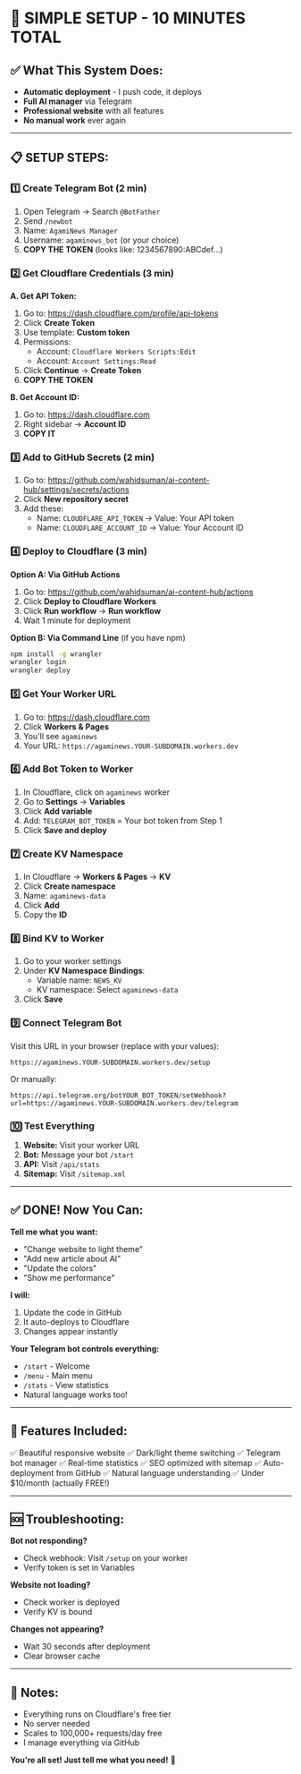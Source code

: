# 🚀 SIMPLE SETUP - 10 MINUTES TOTAL

## ✅ What This System Does:
- **Automatic deployment** - I push code, it deploys
- **Full AI manager** via Telegram
- **Professional website** with all features
- **No manual work** ever again

---

## 📋 SETUP STEPS:

### 1️⃣ Create Telegram Bot (2 min)
1. Open Telegram → Search `@BotFather`
2. Send `/newbot`
3. Name: `AgamiNews Manager`  
4. Username: `agaminews_bot` (or your choice)
5. **COPY THE TOKEN** (looks like: 1234567890:ABCdef...)

### 2️⃣ Get Cloudflare Credentials (3 min)

**A. Get API Token:**
1. Go to: https://dash.cloudflare.com/profile/api-tokens
2. Click **Create Token**
3. Use template: **Custom token**
4. Permissions:
   - Account: `Cloudflare Workers Scripts:Edit`
   - Account: `Account Settings:Read`
5. Click **Continue** → **Create Token**
6. **COPY THE TOKEN**

**B. Get Account ID:**
1. Go to: https://dash.cloudflare.com
2. Right sidebar → **Account ID**
3. **COPY IT**

### 3️⃣ Add to GitHub Secrets (2 min)
1. Go to: https://github.com/wahidsuman/ai-content-hub/settings/secrets/actions
2. Click **New repository secret**
3. Add these:
   - Name: `CLOUDFLARE_API_TOKEN` → Value: Your API token
   - Name: `CLOUDFLARE_ACCOUNT_ID` → Value: Your Account ID

### 4️⃣ Deploy to Cloudflare (3 min)

**Option A: Via GitHub Actions**
1. Go to: https://github.com/wahidsuman/ai-content-hub/actions
2. Click **Deploy to Cloudflare Workers**
3. Click **Run workflow** → **Run workflow**
4. Wait 1 minute for deployment

**Option B: Via Command Line** (if you have npm)
```bash
npm install -g wrangler
wrangler login
wrangler deploy
```

### 5️⃣ Get Your Worker URL
1. Go to: https://dash.cloudflare.com
2. Click **Workers & Pages**
3. You'll see `agaminews`
4. Your URL: `https://agaminews.YOUR-SUBDOMAIN.workers.dev`

### 6️⃣ Add Bot Token to Worker
1. In Cloudflare, click on `agaminews` worker
2. Go to **Settings** → **Variables**
3. Click **Add variable**
4. Add: `TELEGRAM_BOT_TOKEN` = Your bot token from Step 1
5. Click **Save and deploy**

### 7️⃣ Create KV Namespace
1. In Cloudflare → **Workers & Pages** → **KV**
2. Click **Create namespace**
3. Name: `agaminews-data`
4. Click **Add**
5. Copy the **ID**

### 8️⃣ Bind KV to Worker
1. Go to your worker settings
2. Under **KV Namespace Bindings**:
   - Variable name: `NEWS_KV`
   - KV namespace: Select `agaminews-data`
3. Click **Save**

### 9️⃣ Connect Telegram Bot
Visit this URL in your browser (replace with your values):
```
https://agaminews.YOUR-SUBDOMAIN.workers.dev/setup
```

Or manually:
```
https://api.telegram.org/botYOUR_BOT_TOKEN/setWebhook?url=https://agaminews.YOUR-SUBDOMAIN.workers.dev/telegram
```

### 🔟 Test Everything
1. **Website:** Visit your worker URL
2. **Bot:** Message your bot `/start`
3. **API:** Visit `/api/stats`
4. **Sitemap:** Visit `/sitemap.xml`

---

## ✅ DONE! Now You Can:

**Tell me what you want:**
- "Change website to light theme"
- "Add new article about AI"
- "Update the colors"
- "Show me performance"

**I will:**
1. Update the code in GitHub
2. It auto-deploys to Cloudflare
3. Changes appear instantly

**Your Telegram bot controls everything:**
- `/start` - Welcome
- `/menu` - Main menu
- `/stats` - View statistics
- Natural language works too!

---

## 🎯 Features Included:

✅ Beautiful responsive website
✅ Dark/light theme switching
✅ Telegram bot manager
✅ Real-time statistics
✅ SEO optimized with sitemap
✅ Auto-deployment from GitHub
✅ Natural language understanding
✅ Under $10/month (actually FREE!)

---

## 🆘 Troubleshooting:

**Bot not responding?**
- Check webhook: Visit `/setup` on your worker
- Verify token is set in Variables

**Website not loading?**
- Check worker is deployed
- Verify KV is bound

**Changes not appearing?**
- Wait 30 seconds after deployment
- Clear browser cache

---

## 📝 Notes:
- Everything runs on Cloudflare's free tier
- No server needed
- Scales to 100,000+ requests/day free
- I manage everything via GitHub

**You're all set! Just tell me what you need!** 🚀